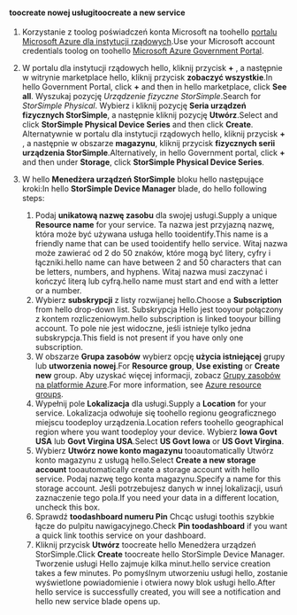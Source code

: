 <!--author=SharS last changed: 9/17/15-->


#### <a name="toocreate-a-new-service"></a><span data-ttu-id="2a51a-101">toocreate nowej usługi</span><span class="sxs-lookup"><span data-stu-id="2a51a-101">toocreate a new service</span></span>
1. <span data-ttu-id="2a51a-102">Korzystanie z toolog poświadczeń konta Microsoft na toohello [portalu Microsoft Azure dla instytucji rządowych](https://portal.azure.us/).</span><span class="sxs-lookup"><span data-stu-id="2a51a-102">Use your Microsoft account credentials toolog on toohello [Microsoft Azure Government Portal](https://portal.azure.us/).</span></span>
2. <span data-ttu-id="2a51a-103">W portalu dla instytucji rządowych hello, kliknij przycisk  **+**  , a następnie w witrynie marketplace hello, kliknij przycisk **zobaczyć wszystkie**.</span><span class="sxs-lookup"><span data-stu-id="2a51a-103">In hello Government Portal, click **+** and then in hello marketplace, click **See all**.</span></span> <span data-ttu-id="2a51a-104">Wyszukaj pozycję _Urządzenie fizyczne StorSimple_.</span><span class="sxs-lookup"><span data-stu-id="2a51a-104">Search for _StorSimple Physical_.</span></span> <span data-ttu-id="2a51a-105">Wybierz i kliknij pozycję **Seria urządzeń fizycznych StorSimple**, a następnie kliknij pozycję **Utwórz**.</span><span class="sxs-lookup"><span data-stu-id="2a51a-105">Select and click **StorSimple Physical Device Series** and then click **Create**.</span></span> <span data-ttu-id="2a51a-106">Alternatywnie w portalu dla instytucji rządowych hello, kliknij przycisk  **+**  , a następnie w obszarze **magazynu**, kliknij przycisk **fizycznych serii urządzenia StorSimple**.</span><span class="sxs-lookup"><span data-stu-id="2a51a-106">Alternatively, in hello Government portal, click **+** and then under **Storage**, click **StorSimple Physical Device Series**.</span></span>
3. <span data-ttu-id="2a51a-107">W hello **Menedżera urządzeń StorSimple** bloku hello następujące kroki:</span><span class="sxs-lookup"><span data-stu-id="2a51a-107">In hello **StorSimple Device Manager** blade, do hello following steps:</span></span>
   
   1. <span data-ttu-id="2a51a-108">Podaj **unikatową nazwę zasobu** dla swojej usługi.</span><span class="sxs-lookup"><span data-stu-id="2a51a-108">Supply a unique **Resource name** for your service.</span></span> <span data-ttu-id="2a51a-109">Ta nazwa jest przyjazną nazwę, która może być używana usługa hello tooidentify.</span><span class="sxs-lookup"><span data-stu-id="2a51a-109">This name is a friendly name that can be used tooidentify hello service.</span></span> <span data-ttu-id="2a51a-110">Witaj nazwa może zawierać od 2 do 50 znaków, które mogą być litery, cyfry i łączniki.</span><span class="sxs-lookup"><span data-stu-id="2a51a-110">hello name can have between 2 and 50 characters that can be letters, numbers, and hyphens.</span></span> <span data-ttu-id="2a51a-111">Witaj nazwa musi zaczynać i kończyć literą lub cyfrą.</span><span class="sxs-lookup"><span data-stu-id="2a51a-111">hello name must start and end with a letter or a number.</span></span>
   2. <span data-ttu-id="2a51a-112">Wybierz **subskrypcji** z listy rozwijanej hello.</span><span class="sxs-lookup"><span data-stu-id="2a51a-112">Choose a **Subscription** from hello drop-down list.</span></span> <span data-ttu-id="2a51a-113">Subskrypcja Hello jest tooyour połączony z kontem rozliczeniowym.</span><span class="sxs-lookup"><span data-stu-id="2a51a-113">hello subscription is linked tooyour billing account.</span></span> <span data-ttu-id="2a51a-114">To pole nie jest widoczne, jeśli istnieje tylko jedna subskrypcja.</span><span class="sxs-lookup"><span data-stu-id="2a51a-114">This field is not present if you have only one subscription.</span></span>
   3. <span data-ttu-id="2a51a-115">W obszarze **Grupa zasobów** wybierz opcję **użycia istniejącej** grupy lub **utworzenia nowej**.</span><span class="sxs-lookup"><span data-stu-id="2a51a-115">For **Resource group**, **Use existing** or **Create new** group.</span></span> <span data-ttu-id="2a51a-116">Aby uzyskać więcej informacji, zobacz [Grupy zasobów na platformie Azure](https://azure.microsoft.com/documentation/articles/virtual-machines-windows-infrastructure-resource-groups-guidelines/).</span><span class="sxs-lookup"><span data-stu-id="2a51a-116">For more information, see [Azure resource groups](https://azure.microsoft.com/documentation/articles/virtual-machines-windows-infrastructure-resource-groups-guidelines/).</span></span>
   4. <span data-ttu-id="2a51a-117">Wypełnij pole **Lokalizacja** dla usługi.</span><span class="sxs-lookup"><span data-stu-id="2a51a-117">Supply a **Location** for your service.</span></span> <span data-ttu-id="2a51a-118">Lokalizacja odwołuje się toohello regionu geograficznego miejscu toodeploy urządzenia.</span><span class="sxs-lookup"><span data-stu-id="2a51a-118">Location refers toohello geographical region where you want toodeploy your device.</span></span> <span data-ttu-id="2a51a-119">Wybierz **Iowa Govt USA** lub **Govt Virgina USA**.</span><span class="sxs-lookup"><span data-stu-id="2a51a-119">Select **US Govt Iowa** or **US Govt Virgina**.</span></span>
   5. <span data-ttu-id="2a51a-120">Wybierz **Utwórz nowe konto magazynu** tooautomatically Utwórz konto magazynu z usługą hello.</span><span class="sxs-lookup"><span data-stu-id="2a51a-120">Select **Create a new storage account** tooautomatically create a storage account with hello service.</span></span> <span data-ttu-id="2a51a-121">Podaj nazwę tego konta magazynu.</span><span class="sxs-lookup"><span data-stu-id="2a51a-121">Specify a name for this storage account.</span></span> <span data-ttu-id="2a51a-122">Jeśli potrzebujesz danych w innej lokalizacji, usuń zaznaczenie tego pola.</span><span class="sxs-lookup"><span data-stu-id="2a51a-122">If you need your data in a different location, uncheck this box.</span></span>
   6. <span data-ttu-id="2a51a-123">Sprawdź **toodashboard numeru Pin** Chcąc usługi toothis szybkie łącze do pulpitu nawigacyjnego.</span><span class="sxs-lookup"><span data-stu-id="2a51a-123">Check **Pin toodashboard** if you want a quick link toothis service on your dashboard.</span></span>
   7. <span data-ttu-id="2a51a-124">Kliknij przycisk **Utwórz** toocreate hello Menedżera urządzeń StorSimple.</span><span class="sxs-lookup"><span data-stu-id="2a51a-124">Click **Create** toocreate hello StorSimple Device Manager.</span></span> <span data-ttu-id="2a51a-125">Tworzenie usługi Hello zajmuje kilka minut.</span><span class="sxs-lookup"><span data-stu-id="2a51a-125">hello service creation takes a few minutes.</span></span> <span data-ttu-id="2a51a-126">Po pomyślnym utworzeniu usługi hello, zostanie wyświetlone powiadomienie i otwiera nowy blok usługi hello.</span><span class="sxs-lookup"><span data-stu-id="2a51a-126">After hello service is successfully created, you will see a notification and hello new service blade opens up.</span></span>



